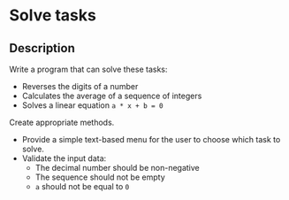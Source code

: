 # Solve tasks

## Description
Write a program that can solve these tasks:
- Reverses the digits of a number
- Calculates the average of a sequence of integers
- Solves a linear equation `a * x + b = 0`

Create appropriate methods.
- Provide a simple text-based menu for the user to choose which task to solve.
- Validate the input data:
  - The decimal number should be non-negative
  - The sequence should not be empty
  - `a` should not be equal to `0`